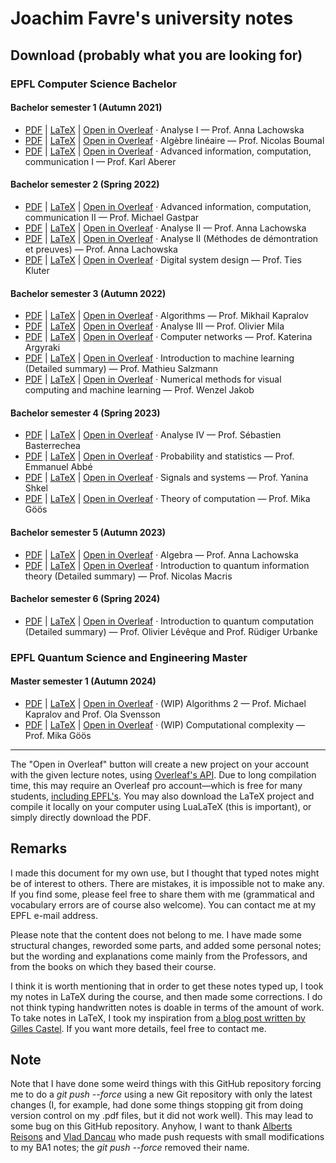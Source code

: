 # Joachim Favre's university notes

## Download (probably what you are looking for)
### EPFL Computer Science Bachelor
#### Bachelor semester 1 (Autumn 2021)
- [PDF](https://github.com/JoachimFavre/EPFLNotesIN/releases/download/BA1/Analyse-1.pdf) | [LaTeX](https://github.com/JoachimFavre/EPFLNotesIN/releases/download/BA1/Analyse-1.zip) | [Open in Overleaf](https://www.overleaf.com/docs?engine=lualatex&snip_uri=https://github.com/JoachimFavre/EPFLNotesIN/releases/download/BA1/Analyse-1.zip) · Analyse I — Prof. Anna Lachowska
- [PDF](https://github.com/JoachimFavre/EPFLNotesIN/releases/download/BA1/AlgebreLinaire.pdf) | [LaTeX](https://github.com/JoachimFavre/EPFLNotesIN/releases/download/BA1/AlgebreLinaire.zip) | [Open in Overleaf](https://www.overleaf.com/docs?engine=lualatex&snip_uri=https://github.com/JoachimFavre/EPFLNotesIN/releases/download/BA1/AlgebreLinaire.zip) · Algèbre linéaire — Prof. Nicolas Boumal
- [PDF](https://github.com/JoachimFavre/EPFLNotesIN/releases/download/BA1/AICC-1.pdf) | [LaTeX](https://github.com/JoachimFavre/EPFLNotesIN/releases/download/BA1/AICC-1.zip) | [Open in Overleaf](https://www.overleaf.com/docs?engine=lualatex&snip_uri=https://github.com/JoachimFavre/EPFLNotesIN/releases/download/BA1/AICC-1.zip) · Advanced information, computation, communication I — Prof. Karl Aberer 

#### Bachelor semester 2 (Spring 2022)
- [PDF](https://github.com/JoachimFavre/EPFLNotesIN/releases/download/BA2/AICC-2.pdf) | [LaTeX](https://github.com/JoachimFavre/EPFLNotesIN/releases/download/BA2/AICC-2.zip) | [Open in Overleaf](https://www.overleaf.com/docs?engine=lualatex&snip_uri=https://github.com/JoachimFavre/EPFLNotesIN/releases/download/BA2/AICC-2.zip) · Advanced information, computation, communication II — Prof. Michael Gastpar
- [PDF](https://github.com/JoachimFavre/EPFLNotesIN/releases/download/BA2/Analyse-2.pdf) | [LaTeX](https://github.com/JoachimFavre/EPFLNotesIN/releases/download/BA2/Analyse-2.zip) | [Open in Overleaf](https://www.overleaf.com/docs?engine=lualatex&snip_uri=https://github.com/JoachimFavre/EPFLNotesIN/releases/download/BA2/Analyse-2.zip) · Analyse II — Prof. Anna Lachowska
- [PDF](https://github.com/JoachimFavre/EPFLNotesIN/releases/download/BA2/Analyse-2-MethodesDeDemonstration.pdf) | [LaTeX](https://github.com/JoachimFavre/EPFLNotesIN/releases/download/BA2/Analyse-2-MethodesDeDemonstration.zip) | [Open in Overleaf](https://www.overleaf.com/docs?engine=lualatex&snip_uri=https://github.com/JoachimFavre/EPFLNotesIN/releases/download/BA2/Analyse-2-MethodesDeDemonstration.zip) · Analyse II (Méthodes de démontration et preuves) — Prof. Anna Lachowska
- [PDF](https://github.com/JoachimFavre/EPFLNotesIN/releases/download/BA2/DigitalSystemDesign.pdf) | [LaTeX](https://github.com/JoachimFavre/EPFLNotesIN/releases/download/BA2/DigitalSystemDesign.zip) | [Open in Overleaf](https://www.overleaf.com/docs?engine=lualatex&snip_uri=https://github.com/JoachimFavre/EPFLNotesIN/releases/download/BA2/DigitalSystemDesign.zip) · Digital system design — Prof. Ties Kluter

#### Bachelor semester 3 (Autumn 2022)
- [PDF](https://github.com/JoachimFavre/EPFLNotesIN/releases/download/BA3/Algorithms.pdf) | [LaTeX](https://github.com/JoachimFavre/EPFLNotesIN/releases/download/BA3/Algorithms.zip) | [Open in Overleaf](https://www.overleaf.com/docs?engine=lualatex&snip_uri=https://github.com/JoachimFavre/EPFLNotesIN/releases/download/BA3/Algorithms.zip) · Algorithms — Prof. Mikhail Kapralov
- [PDF](https://github.com/JoachimFavre/EPFLNotesIN/releases/download/BA3/Analyse-3.pdf) | [LaTeX](https://github.com/JoachimFavre/EPFLNotesIN/releases/download/BA3/Analyse-3.zip) | [Open in Overleaf](https://www.overleaf.com/docs?engine=lualatex&snip_uri=https://github.com/JoachimFavre/EPFLNotesIN/releases/download/BA3/Analyse-3.zip) · Analyse III — Prof. Olivier Mila
- [PDF](https://github.com/JoachimFavre/EPFLNotesIN/releases/download/BA3/ComputerNetworks.pdf) | [LaTeX](https://github.com/JoachimFavre/EPFLNotesIN/releases/download/BA3/ComputerNetworks.zip) | [Open in Overleaf](https://www.overleaf.com/docs?engine=lualatex&snip_uri=https://github.com/JoachimFavre/EPFLNotesIN/releases/download/BA3/ComputerNetworks.zip) · Computer networks — Prof. Katerina Argyraki
- [PDF](https://github.com/JoachimFavre/EPFLNotesIN/releases/download/BA3/IntroToMachineLearning-BA3-Summary.pdf) | [LaTeX](https://www.youtube.com/watch?v=yqWX86uT5jM) | [Open in Overleaf](https://www.youtube.com/watch?v=yqWX86uT5jM) · Introduction to machine learning (Detailed summary) — Prof. Mathieu Salzmann 
- [PDF](https://github.com/JoachimFavre/EPFLNotesIN/releases/download/BA3/NumericalMethods.pdf) | [LaTeX](https://github.com/JoachimFavre/EPFLNotesIN/releases/download/BA3/NumericalMethods.zip) | [Open in Overleaf](https://www.overleaf.com/docs?engine=lualatex&snip_uri=https://github.com/JoachimFavre/EPFLNotesIN/releases/download/BA3/NumericalMethods.zip) · Numerical methods for visual computing and machine learning — Prof. Wenzel Jakob

#### Bachelor semester 4 (Spring 2023)
- [PDF](https://github.com/JoachimFavre/EPFLNotesIN/releases/download/BA4/Analyse-4.pdf) | [LaTeX](https://github.com/JoachimFavre/EPFLNotesIN/releases/download/BA4/Analyse-4.zip) | [Open in Overleaf](https://www.overleaf.com/docs?engine=lualatex&snip_uri=https://github.com/JoachimFavre/EPFLNotesIN/releases/download/BA4/Analyse-4.zip) · Analyse IV — Prof. Sébastien Basterrechea
- [PDF](https://github.com/JoachimFavre/EPFLNotesIN/releases/download/BA4/ProbabilityAndStatistics.pdf) | [LaTeX](https://github.com/JoachimFavre/EPFLNotesIN/releases/download/BA4/ProbabilityAndStatistics.zip) | [Open in Overleaf](https://www.overleaf.com/docs?engine=lualatex&snip_uri=https://github.com/JoachimFavre/EPFLNotesIN/releases/download/BA4/ProbabilityAndStatistics.zip) · Probability and statistics — Prof. Emmanuel Abbé
- [PDF](https://github.com/JoachimFavre/EPFLNotesIN/releases/download/BA4/SignalsAndSystems.pdf) | [LaTeX](https://github.com/JoachimFavre/EPFLNotesIN/releases/download/BA4/SignalsAndSystems.zip) | [Open in Overleaf](https://www.overleaf.com/docs?engine=lualatex&snip_uri=https://github.com/JoachimFavre/EPFLNotesIN/releases/download/BA4/SignalsAndSystems.zip) · Signals and systems — Prof. Yanina Shkel
- [PDF](https://github.com/JoachimFavre/EPFLNotesIN/releases/download/BA4/TheoryOfComputation.pdf) | [LaTeX](https://github.com/JoachimFavre/EPFLNotesIN/releases/download/BA4/TheoryOfComputation.zip) | [Open in Overleaf](https://www.overleaf.com/docs?engine=lualatex&snip_uri=https://github.com/JoachimFavre/EPFLNotesIN/releases/download/BA4/TheoryOfComputation.zip) · Theory of computation — Prof. Mika Göös

#### Bachelor semester 5 (Autumn 2023)
- [PDF](https://github.com/JoachimFavre/EPFLNotesIN/releases/download/BA5/Algebra.pdf) | [LaTeX](https://github.com/JoachimFavre/EPFLNotesIN/releases/download/BA5/Algebra.zip) | [Open in Overleaf](https://www.overleaf.com/docs?engine=lualatex&snip_uri=https://github.com/JoachimFavre/EPFLNotesIN/releases/download/BA5/Algebra.zip) · Algebra — Prof. Anna Lachowska
- [PDF](https://github.com/JoachimFavre/EPFLNotesIN/releases/download/BA5/IntroToQuantumInformationProcessing-Summary.pdf) | [LaTeX](https://www.youtube.com/watch?v=yqWX86uT5jM) | [Open in Overleaf](https://www.youtube.com/watch?v=yqWX86uT5jM) · Introduction to quantum information theory (Detailed summary) — Prof. Nicolas Macris

#### Bachelor semester 6 (Spring 2024)
- [PDF](https://github.com/JoachimFavre/EPFLNotesIN/releases/download/BA6/IntroToQuantumComputation-Summary.pdf) | [LaTeX](https://www.youtube.com/watch?v=yqWX86uT5jM) | [Open in Overleaf](https://www.youtube.com/watch?v=yqWX86uT5jM) · Introduction to quantum computation (Detailed summary) — Prof. Olivier Lévêque and Prof. Rüdiger Urbanke

### EPFL Quantum Science and Engineering Master
#### Master semester 1 (Autumn 2024)
- [PDF](https://github.com/JoachimFavre/UniversityNotes/releases/download/MA1-DuringSemester/Algorithms-2.pdf) | [LaTeX](https://github.com/JoachimFavre/UniversityNotes/releases/download/MA1-DuringSemester/Algorithms-2.zip) | [Open in Overleaf](https://www.overleaf.com/docs?engine=lualatex&snip_uri=https://github.com/JoachimFavre/UniversityNotes/releases/download/MA1-DuringSemester/Algorithms-2.zip) · (WIP) Algorithms 2 — Prof. Michael Kapralov and Prof. Ola Svensson
- [PDF](https://github.com/JoachimFavre/UniversityNotes/releases/download/MA1-DuringSemester/ComputationalComplexity.pdf) | [LaTeX](https://github.com/JoachimFavre/UniversityNotes/releases/download/MA1-DuringSemester/ComputationalComplexity.zip) | [Open in Overleaf](https://www.overleaf.com/docs?engine=lualatex&snip_uri=https://github.com/JoachimFavre/UniversityNotes/releases/download/MA1-DuringSemester/ComputationalComplexity.zip) · (WIP) Computational complexity — Prof. Mika Göös

---

The "Open in Overleaf" button will create a new project on your account with the given lecture notes, using [Overleaf's API](https://www.overleaf.com/devs). Due to long compilation time, this may require an Overleaf pro account—which is free for many students, [including EPFL's](https://www.overleaf.com/edu/epfl). You may also download the LaTeX project and compile it locally on your computer using LuaLaTeX (this is important), or simply directly download the PDF.

## Remarks
I made this document for my own use, but I thought that typed notes might be of interest to others. There are mistakes, it is impossible not to make any. If you find some, please feel free to share them with me (grammatical and vocabulary errors are of course also welcome). You can contact me at my EPFL e-mail address.

Please note that the content does not belong to me. I have made some structural changes, reworded some parts, and added some personal notes; but the wording and explanations come mainly from the Professors, and from the books on which they based their course.

I think it is worth mentioning that in order to get these notes typed up, I took my notes in LaTeX during the course, and then made some corrections. I do not think typing handwritten notes is doable in terms of the amount of work. To take notes in LaTeX, I took my inspiration from [a blog post written by Gilles Castel](https://castel.dev/post/lecture-notes-1/). If you want more details, feel free to contact me.

## Note
Note that I have done some weird things with this GitHub repository forcing me to do a *git push --force* using a new Git repository with only the latest changes (I, for example, had done some things stopping git from doing version control on my .pdf files, but it did not work well). This may lead to some bug on this GitHub repository. Anyhow, I want to thank [Alberts Reisons](https://github.com/Aderfish) and [Vlad Dancau](https://github.com/vladdancau) who made push requests with small modifications to my BA1 notes; the *git push --force* removed their name.
